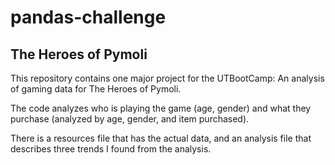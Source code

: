 # pandas-challenge

## The Heroes of Pymoli

This repository contains one major project for the UTBootCamp: An analysis of gaming data for The Heroes of Pymoli.

The code analyzes who is playing the game (age, gender) and what they purchase (analyzed by age, gender, and item purchased).

There is a resources file that has the actual data, and an analysis file that describes three trends I found from the analysis. 
